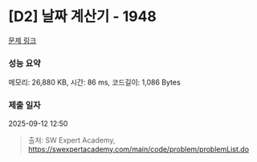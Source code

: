 # [D2] 날짜 계산기 - 1948 

[문제 링크](https://swexpertacademy.com/main/code/problem/problemDetail.do?contestProbId=AV5PnnU6AOsDFAUq) 

### 성능 요약

메모리: 26,880 KB, 시간: 86 ms, 코드길이: 1,086 Bytes

### 제출 일자

2025-09-12 12:50



> 출처: SW Expert Academy, https://swexpertacademy.com/main/code/problem/problemList.do